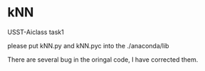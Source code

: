 # kNN
USST-Aiclass task1

please put kNN.py and kNN.pyc into the ./anaconda/lib

There are several bug in the oringal code, I have corrected them.
